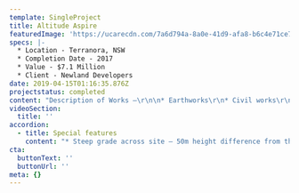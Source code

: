```yaml
---
template: SingleProject
title: Altitude Aspire
featuredImage: 'https://ucarecdn.com/7a6d794a-8a0e-41d9-afa8-b6c4e71ce7be/'
specs: |-
  * Location - Terranora, NSW
  * Completion Date - 2017
  * Value - $7.1 Million
  * Client - Newland Developers
date: 2019-04-15T01:16:35.876Z
projectstatus: completed
content: "Description of Works –\r\n\n* Earthworks\r\n* Civil works\r\n* Live Roadworks"
videoSection:
  title: ''
accordion:
  - title: Special features
    content: "* Steep grade across site – 50m height difference from the top to the bottom\r\n* Large earthworks project\r\n* Special soils onsite\r\n* Endangered vegetation onsite\r\n* Contaminated materials onsite that require special handling\r\n* Live road works on Fraser Drive"
cta:
  buttonText: ''
  buttonUrl: ''
meta: {}
---
```


